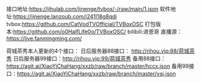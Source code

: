 接口地址:https://jihulab.com/jinenge/tvbox/-/raw/main/1.json
软件地址:https://jinenge.lanzoub.com/i241I18g8qdi
tvbox:https://github.com/CatVodTVOfficial/TVBoxOSC
打包版本:https://github.com/o0HalfLife0o/TVBoxOSC/
bilibili:进恩哥
直播源：https://live.fanmingming.com/


荷城茶秀本人更新的4个接口：
日后服务器88接口： http://rihou.vip:88/荷城茶秀
日后服务器99接口：http://rihou.vip:99/荷城茶秀
备用88接口：https://agit.ai/XiaoYiChaHang/xxzb/raw/branch/master/hccx.json
备用99接口：https://agit.ai/XiaoYiChaHang/xxzb/raw/branch/master/ysj.json